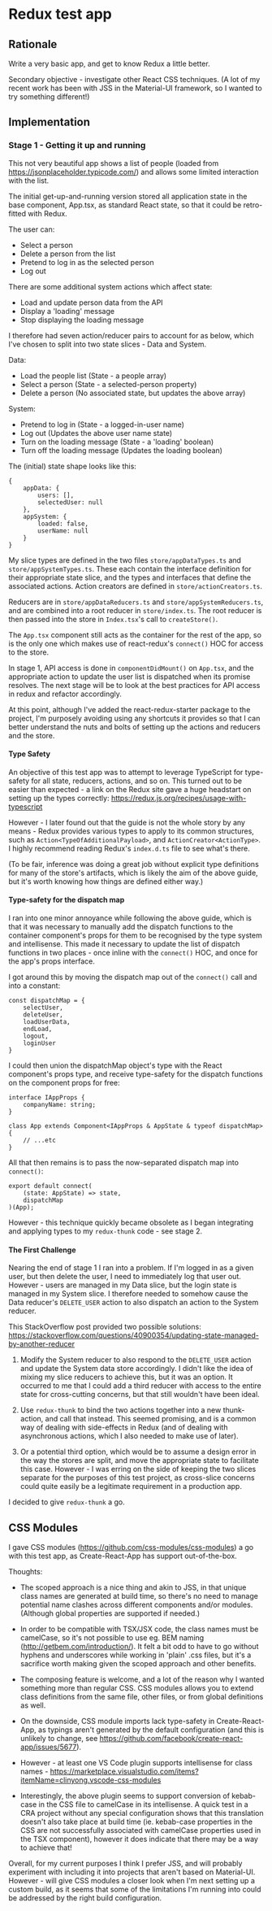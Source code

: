 # Redux test app

## Rationale

Write a very basic app, and get to know Redux a little better.

Secondary objective - investigate other React CSS techniques. (A lot of my recent work has been with JSS in the Material-UI framework, so I wanted to try something different!)

## Implementation

### Stage 1 - Getting it up and running

This not very beautiful app shows a list of people (loaded from https://jsonplaceholder.typicode.com/) and allows some limited interaction with the list.

The initial get-up-and-running version stored all application state in the base component, App.tsx, as standard React state, so that it could be retro-fitted with Redux.

The user can:

- Select a person
- Delete a person from the list
- Pretend to log in as the selected person
- Log out

There are some additional system actions which affect state:

- Load and update person data from the API
- Display a 'loading' message
- Stop displaying the loading message

I therefore had seven action/reducer pairs to account for as below, which I've chosen to split into two state slices - Data and System.

Data:

- Load the people list (State - a people array)
- Select a person (State - a selected-person property)
- Delete a person (No associated state, but updates the above array)

System:

- Pretend to log in (State - a logged-in-user name)
- Log out (Updates the above user name state)
- Turn on the loading message (State - a 'loading' boolean)
- Turn off the loading message (Updates the loading boolean)

The (initial) state shape looks like this:

    {
        appData: {
            users: [],
            selectedUser: null
        },
        appSystem: {
            loaded: false,
            userName: null
        }
    }

My slice types are defined in the two files `store/appDataTypes.ts` and `store/appSystemTypes.ts`. These each contain the interface definition for their appropriate state slice, and the types and interfaces that define the associated actions. Action creators are defined in `store/actionCreators.ts`.

Reducers are in `store/appDataReducers.ts` and `store/appSystemReducers.ts`, and are combined into a root reducer in `store/index.ts`. The root reducer is then passed into the store in `Index.tsx`'s call to `createStore()`.

The `App.tsx` component still acts as the container for the rest of the app, so is the only one which makes use of react-redux's `connect()` HOC for access to the store.

In stage 1, API access is done in `componentDidMount()` on `App.tsx`, and the appropriate action to update the user list is dispatched when its promise resolves. The next stage will be to look at the best practices for API access in redux and refactor accordingly.

At this point, although I've added the react-redux-starter package to the project, I'm purposely avoiding using any shortcuts it provides so that I can better understand the nuts and bolts of setting up the actions and reducers and the store.

#### Type Safety

An objective of this test app was to attempt to leverage TypeScript for type-safety for all state, reducers, actions, and so on. This turned out to be easier than expected - a link on the Redux site gave a huge headstart on setting up the types correctly: https://redux.js.org/recipes/usage-with-typescript

However - I later found out that the guide is not the whole story by any means - Redux provides various types to apply to its common structures, such as `Action<TypeOfAdditionalPayload>`, and `ActionCreator<ActionType>`. I highly recommend reading Redux's `index.d.ts` file to see what's there.

(To be fair, inference was doing a great job without explicit type definitions for many of the store's artifacts, which is likely the aim of the above guide, but it's worth knowing how things are defined either way.)

#### Type-safety for the dispatch map

I ran into one minor annoyance while following the above guide, which is that it was necessary to manually add the dispatch functions to the container component's props for them to be recognised by the type system and intellisense. This made it necessary to update the list of dispatch functions in two places - once inline with the `connect()` HOC, and once for the app's props interface.

I got around this by moving the dispatch map out of the `connect()` call and into a constant:

    const dispatchMap = {
        selectUser,
        deleteUser,
        loadUserData,
        endLoad,
        logout,
        loginUser
    }

I could then union the dispatchMap object's type with the React component's props type, and receive type-safety for the dispatch functions on the component props for free:

    interface IAppProps {
        companyName: string;
    }

    class App extends Component<IAppProps & AppState & typeof dispatchMap> {
        // ...etc
    }

All that then remains is to pass the now-separated dispatch map into `connect()`:

    export default connect(
        (state: AppState) => state,
        dispatchMap
    )(App);

However - this technique quickly became obsolete as I began integrating and applying types to my `redux-thunk` code - see stage 2.

#### The First Challenge

Nearing the end of stage 1 I ran into a problem. If I'm logged in as a given user, but then delete the user, I need to immediately log that user out. However - users are managed in my Data slice, but the login state is managed in my System slice. I therefore needed to somehow cause the Data reducer's `DELETE_USER` action to also dispatch an action to the System reducer.

This StackOverflow post provided two possible solutions: https://stackoverflow.com/questions/40900354/updating-state-managed-by-another-reducer

1. Modify the System reducer to also respond to the `DELETE_USER` action and update the System data store accordingly. I didn't like the idea of mixing my slice reducers to achieve this, but it was an option. It occurred to me that I could add a third reducer with access to the entire state for cross-cutting concerns, but that still wouldn't have been ideal.

2. Use `redux-thunk` to bind the two actions together into a new thunk-action, and call that instead. This seemed promising, and is a common way of dealing with side-effects in Redux (and of dealing with asynchronous actions, which I also needed to make use of later).

3. Or a potential third option, which would be to assume a design error in the way the stores are split, and move the appropriate state to facilitate this case. However - I was erring on the side of keeping the two slices separate for the purposes of this test project, as cross-slice concerns could quite easily be a legitimate requirement in a production app.

I decided to give `redux-thunk` a go.

## CSS Modules

I gave CSS modules (https://github.com/css-modules/css-modules) a go with this test app, as Create-React-App has support out-of-the-box.

Thoughts:

- The scoped approach is a nice thing and akin to JSS, in that unique class names are generated at build time, so there's no need to manage potential name clashes across different components and/or modules. (Although global properties are supported if needed.)

- In order to be compatible with TSX/JSX code, the class names must be camelCase, so it's not possible to use eg. BEM naming (http://getbem.com/introduction/). It felt a bit odd to have to go without hyphens and underscores while working in 'plain' .css files, but it's a sacrifice worth making given the scoped approach and other benefits.

- The composing feature is welcome, and a lot of the reason why I wanted something more than regular CSS. CSS modules allows you to extend class definitions from the same file, other files, or from global definitions as well.

- On the downside, CSS module imports lack type-safety in Create-React-App, as typings aren't generated by the default configuration (and this is unlikely to change, see https://github.com/facebook/create-react-app/issues/5677).

- However - at least one VS Code plugin supports intellisense for class names - https://marketplace.visualstudio.com/items?itemName=clinyong.vscode-css-modules

- Interestingly, the above plugin seems to support conversion of kebab-case in the CSS file to camelCase in its intellisense. A quick test in a CRA project without any special configuration shows that this translation doesn't also take place at build time (ie. kebab-case properties in the CSS are not successfully associated with camelCase properties used in the TSX component), however it does indicate that there may be a way to achieve that!

Overall, for my current purposes I think I prefer JSS, and will probably experiment with including it into projects that aren't based on Material-UI. However - will give CSS modules a closer look when I'm next setting up a custom build, as it seems that some of the limitations I'm running into could be addressed by the right build configuration.